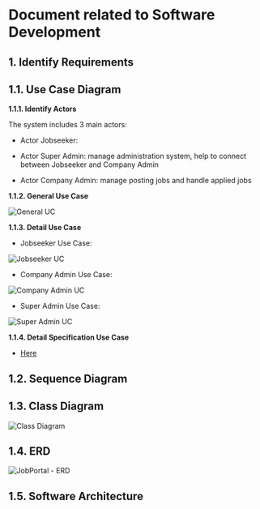 Document related to Software Development
========================================
**1. Identify Requirements**
----------------------------
**1.1. Use Case Diagram**
 ---------------------------
**1.1.1. Identify Actors** <br>

The system includes 3 main actors:<br>

- Actor Jobseeker:

- Actor Super Admin: manage administration system, help to connect between Jobseeker and Company Admin

- Actor Company Admin: manage posting jobs and handle applied jobs <br>

**1.1.2. General Use Case** <br>

![General UC](https://user-images.githubusercontent.com/62233335/82110880-76e16800-976b-11ea-84f9-9ca0062bc6a2.png) <br>

**1.1.3. Detail Use Case**

+ Jobseeker Use Case: <br>

![Jobseeker UC](https://user-images.githubusercontent.com/62233335/82110886-7f39a300-976b-11ea-9c57-ece9cba13173.png) <br>

+ Company Admin Use Case: <br>

![Company Admin UC](https://user-images.githubusercontent.com/62233335/82110884-7c3eb280-976b-11ea-8123-0bf4dab13114.png) <br>

+ Super Admin Use Case: <br>

![Super Admin UC](https://user-images.githubusercontent.com/62233335/82110887-8365c080-976b-11ea-8587-5da6ba3631dc.png) <br>

**1.1.4. Detail Specification Use Case**

+ [Here](https://drive.google.com/open?id=1qREaM8yzMo68YybA840LLt9sVoCDuCgI) <br>

**1.2. Sequence Diagram**
------------------------

**1.3. Class Diagram**
----------------------

![Class Diagram](https://user-images.githubusercontent.com/62233688/82111274-5070fc00-976e-11ea-9977-610ebc555170.png) <br>

**1.4. ERD**
------------

![JobPortal - ERD](https://user-images.githubusercontent.com/62233688/82111269-49e28480-976e-11ea-85b0-a9c61acfd00b.png) <br>

**1.5. Software Architecture**
------------------------------





